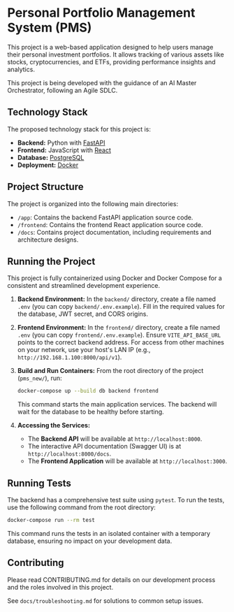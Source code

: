 ﻿# Personal Portfolio Management System (PMS)

This project is a web-based application designed to help users manage their personal investment portfolios. It allows tracking of various assets like stocks, cryptocurrencies, and ETFs, providing performance insights and analytics.

This project is being developed with the guidance of an AI Master Orchestrator, following an Agile SDLC.

## Technology Stack

The proposed technology stack for this project is:

-   **Backend:** Python with [FastAPI](https://fastapi.tiangolo.com/)
-   **Frontend:** JavaScript with [React](https://reactjs.org/)
-   **Database:** [PostgreSQL](https://www.postgresql.org/)
-   **Deployment:** [Docker](https://www.docker.com/)

## Project Structure

The project is organized into the following main directories:

-   `/app`: Contains the backend FastAPI application source code.
-   `/frontend`: Contains the frontend React application source code.
-   `/docs`: Contains project documentation, including requirements and architecture designs.

## Running the Project

This project is fully containerized using Docker and Docker Compose for a consistent and streamlined development experience.

1.  **Backend Environment:** In the `backend/` directory, create a file named `.env` (you can copy `backend/.env.example`). Fill in the required values for the database, JWT secret, and CORS origins.

2.  **Frontend Environment:** In the `frontend/` directory, create a file named `.env` (you can copy `frontend/.env.example`). Ensure `VITE_API_BASE_URL` points to the correct backend address. For access from other machines on your network, use your host's LAN IP (e.g., `http://192.168.1.100:8000/api/v1`).

3.  **Build and Run Containers:** From the root directory of the project (`pms_new/`), run:
    ```bash
    docker-compose up --build db backend frontend
    ```
    This command starts the main application services. The backend will wait for the database to be healthy before starting.

4.  **Accessing the Services:**
    *   The **Backend API** will be available at `http://localhost:8000`.
    *   The interactive API documentation (Swagger UI) is at `http://localhost:8000/docs`.
    *   The **Frontend Application** will be available at `http://localhost:3000`.

## Running Tests

The backend has a comprehensive test suite using `pytest`. To run the tests, use the following command from the root directory:
```bash
docker-compose run --rm test
```
This command runs the tests in an isolated container with a temporary database, ensuring no impact on your development data.

## Contributing

Please read CONTRIBUTING.md for details on our development process and the roles involved in this project.

See `docs/troubleshooting.md` for solutions to common setup issues.